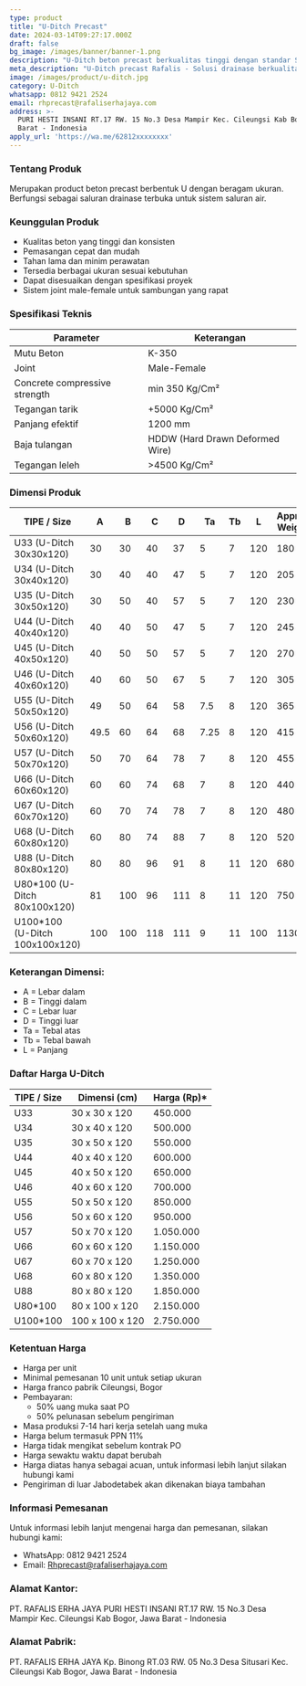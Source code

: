 ```yaml
---
type: product
title: "U-Ditch Precast"
date: 2024-03-14T09:27:17.000Z
draft: false
bg_image: /images/banner/banner-1.png
description: "U-Ditch beton precast berkualitas tinggi dengan standar SNI. Tersedia berbagai ukuran untuk kebutuhan drainase skala kecil hingga besar."
meta_description: "U-Ditch precast Rafalis - Solusi drainase berkualitas SNI, tersedia berbagai ukuran. Produksi di Cileungsi Bogor, melayani Jabodetabek."
image: /images/product/u-ditch.jpg
category: U-Ditch
whatsapp: 0812 9421 2524
email: rhprecast@rafaliserhajaya.com
address: >-
  PURI HESTI INSANI RT.17 RW. 15 No.3 Desa Mampir Kec. Cileungsi Kab Bogor, Jawa
  Barat - Indonesia
apply_url: 'https://wa.me/62812xxxxxxxx'
---
```


### Tentang Produk

Merupakan product beton precast berbentuk U dengan beragam ukuran. Berfungsi sebagai saluran drainase terbuka untuk sistem saluran air.

### Keunggulan Produk

* Kualitas beton yang tinggi dan konsisten
* Pemasangan cepat dan mudah
* Tahan lama dan minim perawatan
* Tersedia berbagai ukuran sesuai kebutuhan
* Dapat disesuaikan dengan spesifikasi proyek
* Sistem joint male-female untuk sambungan yang rapat

### Spesifikasi Teknis

| Parameter                     | Keterangan                      |
| ----------------------------- | ------------------------------- |
| Mutu Beton                    | K-350                           |
| Joint                         | Male-Female                     |
| Concrete compressive strength | min 350 Kg/Cm²                  |
| Tegangan tarik                | +5000 Kg/Cm²                    |
| Panjang efektif               | 1200 mm                         |
| Baja tulangan                 | HDDW (Hard Drawn Deformed Wire) |
| Tegangan leleh                | >4500 Kg/Cm²                    |

### Dimensi Produk

| TIPE / Size                     | A    | B   | C   | D   | Ta   | Tb | L   | Approx Weight |
| ------------------------------- | ---- | --- | --- | --- | ---- | -- | --- | ------------- |
| U33 (U-Ditch 30x30x120)         | 30   | 30  | 40  | 37  | 5    | 7  | 120 | 180           |
| U34 (U-Ditch 30x40x120)         | 30   | 40  | 40  | 47  | 5    | 7  | 120 | 205           |
| U35 (U-Ditch 30x50x120)         | 30   | 50  | 40  | 57  | 5    | 7  | 120 | 230           |
| U44 (U-Ditch 40x40x120)         | 40   | 40  | 50  | 47  | 5    | 7  | 120 | 245           |
| U45 (U-Ditch 40x50x120)         | 40   | 50  | 50  | 57  | 5    | 7  | 120 | 270           |
| U46 (U-Ditch 40x60x120)         | 40   | 60  | 50  | 67  | 5    | 7  | 120 | 305           |
| U55 (U-Ditch 50x50x120)         | 49   | 50  | 64  | 58  | 7.5  | 8  | 120 | 365           |
| U56 (U-Ditch 50x60x120)         | 49.5 | 60  | 64  | 68  | 7.25 | 8  | 120 | 415           |
| U57 (U-Ditch 50x70x120)         | 50   | 70  | 64  | 78  | 7    | 8  | 120 | 455           |
| U66 (U-Ditch 60x60x120)         | 60   | 60  | 74  | 68  | 7    | 8  | 120 | 440           |
| U67 (U-Ditch 60x70x120)         | 60   | 70  | 74  | 78  | 7    | 8  | 120 | 480           |
| U68 (U-Ditch 60x80x120)         | 60   | 80  | 74  | 88  | 7    | 8  | 120 | 520           |
| U88 (U-Ditch 80x80x120)         | 80   | 80  | 96  | 91  | 8    | 11 | 120 | 680           |
| U80\*100 (U-Ditch 80x100x120)   | 81   | 100 | 96  | 111 | 8    | 11 | 120 | 750           |
| U100\*100 (U-Ditch 100x100x120) | 100  | 100 | 118 | 111 | 9    | 11 | 100 | 1130          |

### Keterangan Dimensi:

* A = Lebar dalam
* B = Tinggi dalam
* C = Lebar luar
* D = Tinggi luar
* Ta = Tebal atas
* Tb = Tebal bawah
* L = Panjang

### Daftar Harga U-Ditch

| TIPE / Size | Dimensi (cm)    | Harga (Rp)\* |
| ----------- | --------------- | ------------ |
| U33         | 30 x 30 x 120   | 450.000      |
| U34         | 30 x 40 x 120   | 500.000      |
| U35         | 30 x 50 x 120   | 550.000      |
| U44         | 40 x 40 x 120   | 600.000      |
| U45         | 40 x 50 x 120   | 650.000      |
| U46         | 40 x 60 x 120   | 700.000      |
| U55         | 50 x 50 x 120   | 850.000      |
| U56         | 50 x 60 x 120   | 950.000      |
| U57         | 50 x 70 x 120   | 1.050.000    |
| U66         | 60 x 60 x 120   | 1.150.000    |
| U67         | 60 x 70 x 120   | 1.250.000    |
| U68         | 60 x 80 x 120   | 1.350.000    |
| U88         | 80 x 80 x 120   | 1.850.000    |
| U80\*100    | 80 x 100 x 120  | 2.150.000    |
| U100\*100   | 100 x 100 x 120 | 2.750.000    |

### Ketentuan Harga

* Harga per unit
* Minimal pemesanan 10 unit untuk setiap ukuran
* Harga franco pabrik Cileungsi, Bogor
* Pembayaran:
  * 50% uang muka saat PO
  * 50% pelunasan sebelum pengiriman
* Masa produksi 7-14 hari kerja setelah uang muka
* Harga belum termasuk PPN 11%
* Harga tidak mengikat sebelum kontrak PO
* Harga sewaktu waktu dapat berubah
* Harga diatas hanya sebagai acuan, untuk informasi lebih lanjut silakan hubungi kami
* Pengiriman di luar Jabodetabek akan dikenakan biaya tambahan

### Informasi Pemesanan

Untuk informasi lebih lanjut mengenai harga dan pemesanan, silakan hubungi kami:

* WhatsApp: 0812 9421 2524
* Email: [Rhprecast@rafaliserhajaya.com](mailto:Rhprecast@rafaliserhajaya.com)

### Alamat Kantor:

PT. RAFALIS ERHA JAYA
PURI HESTI INSANI
RT.17 RW. 15 No.3 Desa Mampir Kec. Cileungsi
Kab Bogor, Jawa Barat - Indonesia

### Alamat Pabrik:

PT. RAFALIS ERHA JAYA
Kp. Binong
RT.03 RW. 05 No.3 Desa Situsari Kec. Cileungsi
Kab Bogor, Jawa Barat - Indonesia
